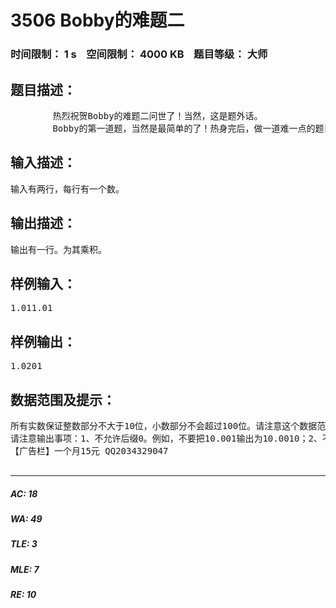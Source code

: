 # 3506 Bobby的难题二   
### 时间限制： 1 s&nbsp;&nbsp;&nbsp;&nbsp;空间限制： 4000 KB&nbsp;&nbsp;&nbsp;&nbsp;题目等级： 大师  
## 题目描述：  

<pre>
        热烈祝贺Bobby的难题二问世了！当然，这是题外话。  
        Bobby的第一道题，当然是最简单的了！热身完后，做一道难一点的题目吧！不多说了，本题就一个要求：输入两个数，输出它们的乘积。
</pre>
  
  
## 输入描述：  

<pre>
输入有两行，每行有一个数。
</pre>
  
  
## 输出描述：  

<pre>
输出有一行。为其乘积。
</pre>
  
  
## 样例输入：  

<pre>
1.011.01
</pre>
  
  
## 样例输出：  

<pre>
1.0201
</pre>
  
  
## 数据范围及提示：  

<pre>
所有实数保证整数部分不大于10位，小数部分不会超过100位。请注意这个数据范围有一定可行性。  
请注意输出事项：1、不允许后缀0。例如，不要把10.001输出为10.0010；2、不允许前缀0。例如，不要把10.001输出为010.001；3、不允许不规范写法。例如，不要把10.001输出为10.0.01或10.  001；  
【广告栏】一个月15元 QQ2034329047  

</pre>
  
  
***  

##### AC: 18  
##### WA: 49  
##### TLE: 3  
##### MLE: 7  
##### RE: 10  
